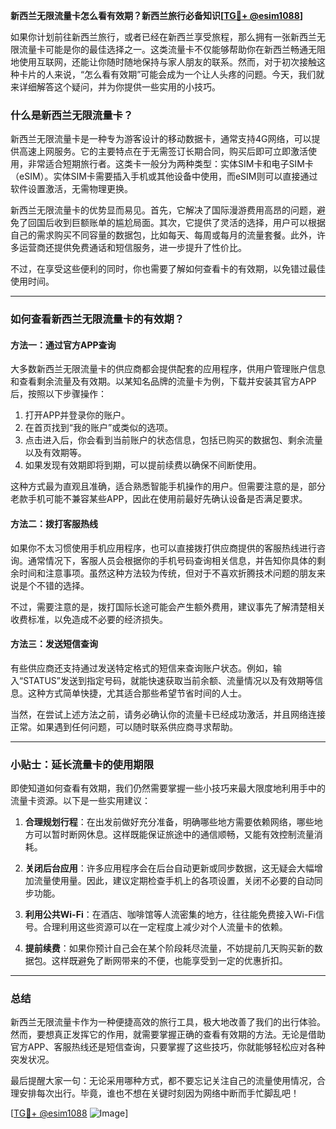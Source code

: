 **新西兰无限流量卡怎么看有效期？新西兰旅行必备知识[[TG💪+ @esim1088](https://t.me/s/esim1088)]**

如果你计划前往新西兰旅行，或者已经在新西兰享受旅程，那么拥有一张新西兰无限流量卡可能是你的最佳选择之一。这类流量卡不仅能够帮助你在新西兰畅通无阻地使用互联网，还能让你随时随地保持与家人朋友的联系。然而，对于初次接触这种卡片的人来说，“怎么看有效期”可能会成为一个让人头疼的问题。今天，我们就来详细解答这个疑问，并为你提供一些实用的小技巧。

### 什么是新西兰无限流量卡？

新西兰无限流量卡是一种专为游客设计的移动数据卡，通常支持4G网络，可以提供高速上网服务。它的主要特点在于无需签订长期合同，购买后即可立即激活使用，非常适合短期旅行者。这类卡一般分为两种类型：实体SIM卡和电子SIM卡（eSIM）。实体SIM卡需要插入手机或其他设备中使用，而eSIM则可以直接通过软件设置激活，无需物理更换。

新西兰无限流量卡的优势显而易见。首先，它解决了国际漫游费用高昂的问题，避免了回国后收到巨额账单的尴尬局面。其次，它提供了灵活的选择，用户可以根据自己的需求购买不同容量的数据包，比如每天、每周或每月的流量套餐。此外，许多运营商还提供免费通话和短信服务，进一步提升了性价比。

不过，在享受这些便利的同时，你也需要了解如何查看卡的有效期，以免错过最佳使用时间。

---

### 如何查看新西兰无限流量卡的有效期？

#### 方法一：通过官方APP查询

大多数新西兰无限流量卡的供应商都会提供配套的应用程序，供用户管理账户信息和查看剩余流量及有效期。以某知名品牌的流量卡为例，下载并安装其官方APP后，按照以下步骤操作：

1. 打开APP并登录你的账户。
2. 在首页找到“我的账户”或类似的选项。
3. 点击进入后，你会看到当前账户的状态信息，包括已购买的数据包、剩余流量以及有效期等。
4. 如果发现有效期即将到期，可以提前续费以确保不间断使用。

这种方式最为直观且准确，适合熟悉智能手机操作的用户。但需要注意的是，部分老款手机可能不兼容某些APP，因此在使用前最好先确认设备是否满足要求。

#### 方法二：拨打客服热线

如果你不太习惯使用手机应用程序，也可以直接拨打供应商提供的客服热线进行咨询。通常情况下，客服人员会根据你的手机号码查询相关信息，并告知你具体的剩余时间和注意事项。虽然这种方法较为传统，但对于不喜欢折腾技术问题的朋友来说是个不错的选择。

不过，需要注意的是，拨打国际长途可能会产生额外费用，建议事先了解清楚相关收费标准，以免造成不必要的经济损失。

#### 方法三：发送短信查询

有些供应商还支持通过发送特定格式的短信来查询账户状态。例如，输入“STATUS”发送到指定号码，就能快速获取当前余额、流量情况以及有效期等信息。这种方式简单快捷，尤其适合那些希望节省时间的人士。

当然，在尝试上述方法之前，请务必确认你的流量卡已经成功激活，并且网络连接正常。如果遇到任何问题，可以随时联系供应商寻求帮助。

---

### 小贴士：延长流量卡的使用期限

即使知道如何查看有效期，我们仍然需要掌握一些小技巧来最大限度地利用手中的流量卡资源。以下是一些实用建议：

1. **合理规划行程**：在出发前做好充分准备，明确哪些地方需要依赖网络，哪些地方可以暂时断网休息。这样既能保证旅途中的通信顺畅，又能有效控制流量消耗。
   
2. **关闭后台应用**：许多应用程序会在后台自动更新或同步数据，这无疑会大幅增加流量使用量。因此，建议定期检查手机上的各项设置，关闭不必要的自动同步功能。

3. **利用公共Wi-Fi**：在酒店、咖啡馆等人流密集的地方，往往能免费接入Wi-Fi信号。合理利用这些资源可以在一定程度上减少对个人流量卡的依赖。

4. **提前续费**：如果你预计自己会在某个阶段耗尽流量，不妨提前几天购买新的数据包。这样既避免了断网带来的不便，也能享受到一定的优惠折扣。

---

### 总结

新西兰无限流量卡作为一种便捷高效的旅行工具，极大地改善了我们的出行体验。然而，要想真正发挥它的作用，就需要掌握正确的查看有效期的方法。无论是借助官方APP、客服热线还是短信查询，只要掌握了这些技巧，你就能够轻松应对各种突发状况。

最后提醒大家一句：无论采用哪种方式，都不要忘记关注自己的流量使用情况，合理安排每次出行。毕竟，谁也不想在关键时刻因为网络中断而手忙脚乱吧！

[[TG💪+ @esim1088](https://t.me/s/esim1088) ![Image](https://i.postimg.cc/4NQfJmqS/Snipaste-2025-05-13-00-14-12.png)]